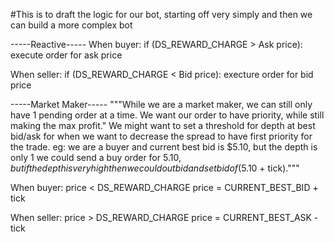 #This is to draft the logic for our bot, starting off very simply and then we can build a more complex bot

-----Reactive-----
When buyer:
	if (DS_REWARD_CHARGE > Ask price):
		execute order for ask price

When seller:
	if (DS_REWARD_CHARGE < Bid price):
		execture order for bid price


-----Market Maker-----
"""While we are a market maker, we can still only have 1 pending order at a time.
We want our order to have priority, while still making the max profit."
We might want to set a threshold for depth at best bid/ask for when we want to decrease the spread to have 
first priority for the trade. eg: we are a buyer and current best bid is $5.10, but the depth is only 1 we could 
send a buy order for $5.10, but if the depth is very high then we could outbid and set bid of ($5.10 + tick)."""


When buyer:
	price < DS_REWARD_CHARGE
	price = CURRENT_BEST_BID + tick
	
When seller:
	price > DS_REWARD_CHARGE
	price = CURRENT_BEST_ASK - tick



 